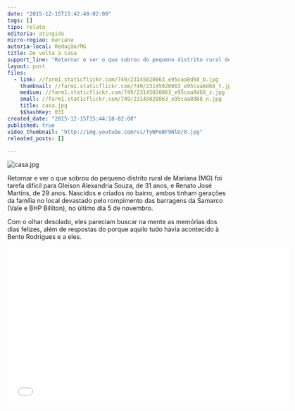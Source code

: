 ```yaml
---
date: "2015-12-15T15:42:48-02:00"
tags: []
tipo: relato
editoria: atingido
micro-regiao: mariana
autoria-local: Redação/MG
title: De volta à casa
support_line: "Retornar e ver o que sobrou do pequeno distrito rural de Mariana (MG) foi tarefa difícil para Gleison Alexandria Souza, de 31 anos."
layout: post
files:
  - link: //farm1.staticflickr.com/749/23145020863_e95caa8d68_b.jpg
    thumbnail: //farm1.staticflickr.com/749/23145020863_e95caa8d68_t.jpg
    medium: //farm1.staticflickr.com/749/23145020863_e95caa8d68_z.jpg
    small: //farm1.staticflickr.com/749/23145020863_e95caa8d68_n.jpg
    title: casa.jpg
    $$hashKey: 03I
created_date: "2015-12-15T15:44:18-02:00"
published: true
video_thumbnail: "http://img.youtube.com/vi/TyWPoBF9NlU/0.jpg"
releated_posts: []

---
```

<p><img alt="casa.jpg" src="//farm1.staticflickr.com/749/23145020863_e95caa8d68_b.jpg" /></p>

<p>Retornar e ver o que sobrou do pequeno distrito rural de Mariana (MG) foi tarefa dif&iacute;cil para Gleison Alexandria Souza, de 31 anos, e Renato Jos&eacute; Martins, de 29 anos. Nascidos e criados no bairro, ambos tinham gera&ccedil;&otilde;es da fam&iacute;lia no local devastado pelo rompimento das barragens da Samarco (Vale e BHP Billiton), no &uacute;ltimo dia 5 de novembro.</p>

<p>Com o olhar desolado, eles pareciam buscar na mente as mem&oacute;rias dos dias felizes, al&eacute;m de respostas do porque aquilo tudo havia acontecido &agrave; Bento Rodrigues e a eles.</p>

<p><iframe allowfullscreen="" frameborder="0" height="360" src="//www.youtube.com/embed/PznFqxvgvSI" width="640"></iframe></p>

<p>&nbsp;</p>

